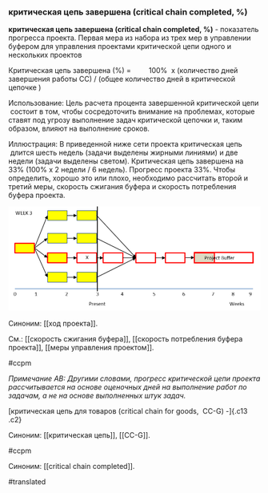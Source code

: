 ### критическая цепь завершена (critical chain completed, %)

**критическая цепь завершена (critical chain completed, %)** - показатель прогресса проекта. Первая мера из набора из трех мер в управлении буфером для управления проектами критической цепи одного и нескольких проектов

Критическая цепь завершена (%) =         100%  x (количество дней завершения работы CC) / (общее количество дней в критической цепочке )

Использование: Цель расчета процента завершенной критической цепи  состоит в том, чтобы сосредоточить внимание на проблемах, которые ставят под угрозу выполнение задач критической цепочки и, таким образом, влияют на выполнение сроков.

Иллюстрация: В приведенной ниже сети проекта критическая цепь  длится шесть недель (задачи выделены жирными линиями) и две недели (задачи выделены светом). Критическая цепь завершена на 33% (100% х 2 недели / 6 недель). Прогресс проекта 33%. Чтобы определить, хорошо это или плохо, необходимо рассчитать второй и третий меры, скорость сжигания буфера и скорость потребления буфера проекта.

![](images/image9.png)

Синоним: [[ход проекта]].

См.: [[скорость сжигания буфера]], [[скорость потребления буфера проекта]], [[меры управления проектом]].

#ccpm

*Примечание АВ: Другими словами, прогресс критической цепи проекта рассчитывается на основе оценочных дней на выполнение работ по задачам, а не на основе выполненных штук задач.*

[критическая цепь для товаров (critical chain for goods,  CC-G) -]{.c13 .c2}

Синоним: [[критическая цепь]], [[CC-G]].

#ccpm

Синоним: [[critical chain completed]].

#translated
